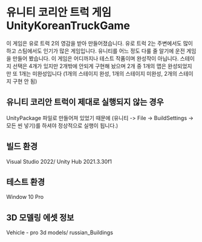 # 유니티 코리안 트럭 게임 UnityKoreanTruckGame
이 게임은 유로 트럭 2의 영감을 받아 만들어졌습니다.
유로 트럭 2는 주변에서도 많이 하고 스팀에서도 인기가 많은 게임입니다.
유니티를 어느 정도 다룰 줄 알기에 운전 게임을 만들어 봤습니다.
이 게임은 어디까지나 테스트 작품이며 완성작이 아닙니다.
스테이지 선택은 4개가 있지만 2개밖에 안되게 구현해 놨으며 2개 중 1개의 맵은 완성되었지만 또 1개는 미완성입니다 (1개의 스테이지 완성, 1개의 스테이지 미완성, 2개의 스테이지 구현 안 됨)

## 유니티 코리안 트럭이 제대로 실행되지 않는 경우
UnityPackage 파일로 만들어져 있었기 때문에 (유니티 -> File -> BuildSettings -> 모든 씬 넣기)를 하셔야 정상적으로 실행이 됩니다.)

## 빌드 환경
Visual Studio 2022/
Unity Hub 2021.3.30f1

## 테스트 환경
Window 10 Pro

## 3D 모델링 에셋 정보
Vehicle - pro 3d models/
russian_Buildings
